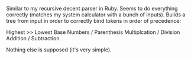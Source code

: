 Similar to my recursive decent parser in Ruby. Seems to do everything correctly (matches my system calculator with a bunch of inputs). Builds a tree from input in order to correctly bind tokens in order of precedence:

Highest >> Lowest
Base Numbers / Parenthesis
Multiplcation / Division
Addition / Subtraction.

Nothing else is supposed (it's very simple). 
